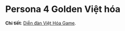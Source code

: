 # Persona 4 Golden Việt hóa

**Chi tiết**: [Diễn đàn Việt Hóa Game](https://viethoagame.com/threads/764/).
